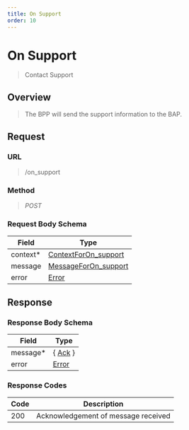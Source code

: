 ```yaml
---
title: On Support
order: 10
---
```


# On Support

> Contact Support

## Overview

> The BPP will send the support information to the BAP.

## Request

### URL

> /on_support

### Method

> _POST_

### Request Body Schema

| **Field** | **Type**                                                                            |
| --------- | ----------------------------------------------------------------------------------- |
| context\* | [ContextForOn_support](/reference/0.9.3/core/schema-reference/contextforon_support) |
| message   | [MessageForOn_support](/reference/0.9.3/core/schema-reference/messageforon_support) |
| error     | [Error](/reference/0.9.3/core/schema-reference/error)                               |

## Response

### Response Body Schema

| **Field** | **Type**                                              |
| --------- | ----------------------------------------------------- |
| message\* | { [Ack](/reference/0.9.3/core/schema-reference/ack) } |
| error     | [Error](/reference/0.9.3/core/schema-reference/error) |

### Response Codes

| **Code** | **Description**                     |
| -------- | ----------------------------------- |
| 200      | Acknowledgement of message received |
